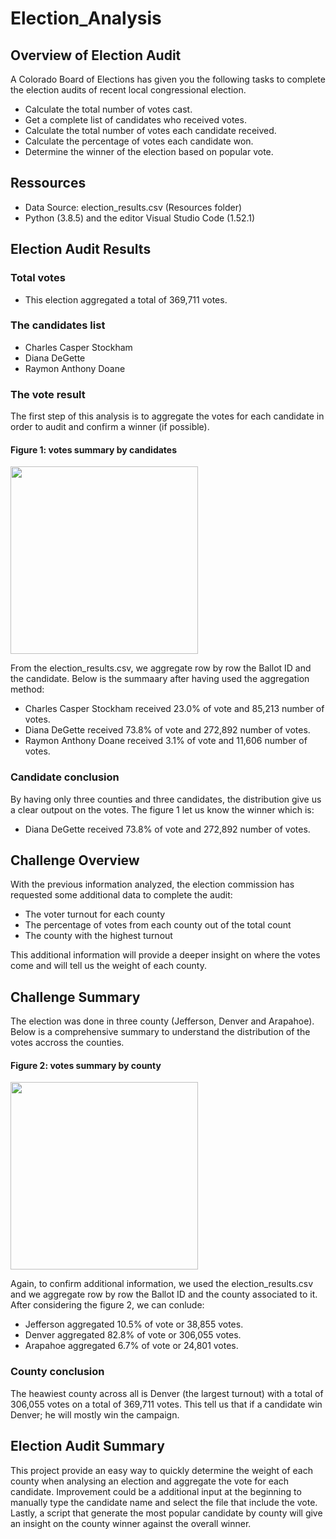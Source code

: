 # Election_Analysis

## Overview of Election Audit

A Colorado Board of Elections has given you the following tasks to complete the election audits of recent local congressional election.

- Calculate the total number of votes cast.
- Get a complete list of candidates who received votes.
- Calculate the total number of votes each candidate received.
- Calculate the percentage of votes each candidate won.
- Determine the winner of the election based on popular vote.

## Ressources

- Data Source: election_results.csv (Resources folder)
- Python (3.8.5) and the editor Visual Studio Code (1.52.1)

## Election Audit Results

### Total votes

- This election aggregated a total of 369,711 votes.

### The candidates list

- Charles Casper Stockham
- Diana DeGette
- Raymon Anthony Doane

### The vote result

The first step of this analysis is to aggregate the votes for each candidate in order to audit and confirm a winner (if possible).

#### Figure 1: votes summary by candidates

<img src="https://github.com/poboisvert/Election_Analysis/blob/main/Ressources/Statistics.png" width="300" />

From the election_results.csv, we aggregate row by row the Ballot ID and the candidate. Below is the summaary after having used the aggregation method:

- Charles Casper Stockham received 23.0% of vote and 85,213 number of votes.
- Diana DeGette received 73.8% of vote and 272,892 number of votes.
- Raymon Anthony Doane received 3.1% of vote and 11,606 number of votes.

### Candidate conclusion

By having only three counties and three candidates, the distribution give us a clear outpout on the votes. The figure 1 let us know the winner which is:

- Diana DeGette received 73.8% of vote and 272,892 number of votes.

## Challenge Overview

With the previous information analyzed, the election commission has requested some additional data to complete the audit:

- The voter turnout for each county
- The percentage of votes from each county out of the total count
- The county with the highest turnout

This additional information will provide a deeper insight on where the votes come and will tell us the weight of each county.

## Challenge Summary

The election was done in three county (Jefferson, Denver and Arapahoe). Below is a comprehensive summary to understand the distribution of the votes accross the counties.

#### Figure 2: votes summary by county

<img src="https://github.com/poboisvert/Election_Analysis/blob/main/Ressources/election_analysis.png" width="300" />

Again, to confirm additional information, we used the election_results.csv and we aggregate row by row the Ballot ID and the county associated to it. After considering the figure 2, we can conlude:

- Jefferson aggregated 10.5% of vote or 38,855 votes.
- Denver aggregated 82.8% of vote or 306,055 votes.
- Arapahoe aggregated 6.7% of vote or 24,801 votes.

### County conclusion

The heawiest county across all is Denver (the largest turnout) with a total of 306,055 votes on a total of 369,711 votes. This tell us that if a candidate win Denver; he will mostly win the campaign.

## Election Audit Summary
This project provide an easy way to quickly determine the weight of each county when analysing an election and aggregate the vote for each candidate. Improvement could be a additional input at the beginning to manually type the candidate name and select the file that include the vote. Lastly, a script that generate the most popular candidate by county will give an insight on the county winner against the overall winner.
